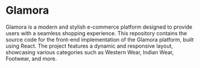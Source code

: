 # Glamora
 Glamora is a modern and stylish e-commerce platform designed to provide users with a seamless shopping experience. This repository contains the source code for the front-end implementation of the Glamora platform, built using React. The project features a dynamic and responsive layout, showcasing various categories such as Western Wear, Indian Wear, Footwear, and more.
